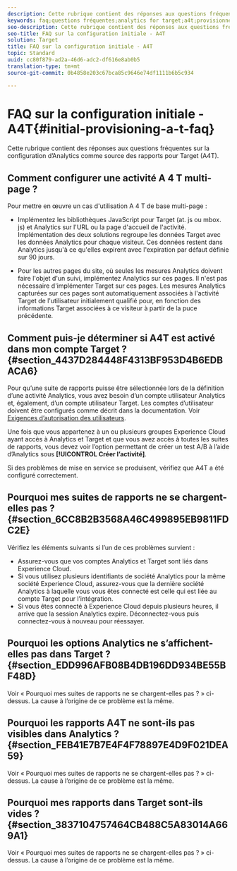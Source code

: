 ```yaml
---
description: Cette rubrique contient des réponses aux questions fréquentes sur la configuration d’Analytics comme source des rapports pour Target (A4T).
keywords: faq;questions fréquentes;analytics for target;a4t;provisionnement;provisionnement;Adobe Experience Cloud
seo-description: Cette rubrique contient des réponses aux questions fréquentes sur la configuration d’Analytics comme source des rapports pour Target (A4T).
seo-title: FAQ sur la configuration initiale - A4T
solution: Target
title: FAQ sur la configuration initiale - A4T
topic: Standard
uuid: cc80f879-ad2a-46d6-adc2-df616e8ab0b5
translation-type: tm+mt
source-git-commit: 0b4858e203c67bca85c9646e74df1111b6b5c934

---
```



# FAQ sur la configuration initiale - A4T{#initial-provisioning-a-t-faq}

Cette rubrique contient des réponses aux questions fréquentes sur la configuration d’Analytics comme source des rapports pour Target (A4T).

## Comment configurer une activité A 4 T multi-page ?

Pour mettre en œuvre un cas d&#39;utilisation A 4 T de base multi-page :

* Implémentez les bibliothèques JavaScript pour Target (at. js ou mbox. js) et Analytics sur l&#39;URL ou la page d&#39;accueil de l&#39;activité. Implémentation des deux solutions regroupe les données Target avec les données Analytics pour chaque visiteur. Ces données restent dans Analytics jusqu&#39;à ce qu&#39;elles expirent avec l&#39;expiration par défaut définie sur 90 jours.

* Pour les autres pages du site, où seules les mesures Analytics doivent faire l&#39;objet d&#39;un suivi, implémentez Analytics sur ces pages. Il n&#39;est pas nécessaire d&#39;implémenter Target sur ces pages. Les mesures Analytics capturées sur ces pages sont automatiquement associées à l&#39;activité Target de l&#39;utilisateur initialement qualifié pour, en fonction des informations Target associées à ce visiteur à partir de la puce précédente.

## Comment puis-je déterminer si A4T est activé dans mon compte Target ?{#section_4437D284448F4313BF953D4B6EDBACA6}

Pour qu’une suite de rapports puisse être sélectionnée lors de la définition d’une activité Analytics, vous avez besoin d’un compte utilisateur Analytics et, également, d’un compte utilisateur Target. Les comptes d’utilisateur doivent être configurés comme décrit dans la documentation. Voir [Exigences d’autorisation des utilisateurs](../../../c-integrating-target-with-mac/a4t/account-reqs.md#concept_4BC06CAB00BF46FF9362AFE98656B083).

Une fois que vous appartenez à un ou plusieurs groupes Experience Cloud ayant accès à Analytics et Target et que vous avez accès à toutes les suites de rapports, vous devez voir l’option permettant de créer un test A/B à l’aide d’Analytics sous **[!UICONTROL Créer l’activité]**.

Si des problèmes de mise en service se produisent, vérifiez que A4T a été configuré correctement.

## Pourquoi mes suites de rapports ne se chargent-elles pas ?  {#section_6CC8B2B3568A46C499895EB9811FDC2E}

Vérifiez les éléments suivants si l’un de ces problèmes survient :

* Assurez-vous que vos comptes Analytics et Target sont liés dans Experience Cloud.
* Si vous utilisez plusieurs identifiants de société Analytics pour la même société Experience Cloud, assurez-vous que la dernière société Analytics à laquelle vous vous êtes connecté est celle qui est liée au compte Target pour l’intégration.
* Si vous êtes connecté à Experience Cloud depuis plusieurs heures, il arrive que la session Analytics expire. Déconnectez-vous puis connectez-vous à nouveau pour réessayer.

## Pourquoi les options Analytics ne s’affichent-elles pas dans Target ?  {#section_EDD996AFB08B4DB196DD934BE55BF48D}

Voir « Pourquoi mes suites de rapports ne se chargent-elles pas ? » ci-dessus. La cause à l’origine de ce problème est la même.

## Pourquoi les rapports A4T ne sont-ils pas visibles dans Analytics ?  {#section_FEB41E7B7E4F4F78897E4D9F021DEA59}

Voir « Pourquoi mes suites de rapports ne se chargent-elles pas ? » ci-dessus. La cause à l’origine de ce problème est la même.

## Pourquoi mes rapports dans Target sont-ils vides ?  {#section_3837104757464CB488C5A83014A669A1}

Voir « Pourquoi mes suites de rapports ne se chargent-elles pas ? » ci-dessus. La cause à l’origine de ce problème est la même.
